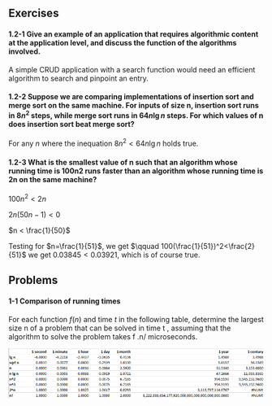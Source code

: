 ## Exercises

#### 1.2-1 Give an example of an application that requires algorithmic content at the application level, and discuss the function of the algorithms involved.

A simple CRUD application with a search function would need an efficient algorithm to search and pinpoint an entry.

#### 1.2-2 Suppose we are comparing implementations of insertion sort and merge sort on the same machine. For inputs of size n, insertion sort runs in $8n^2$ steps, while merge sort runs in $64n \lg n$ steps. For which values of n does insertion sort beat merge sort?

For any $n$ where the inequation $8n^2<64n\lg n$ holds true.

#### 1.2-3 What is the smallest value of n such that an algorithm whose running time is 100n2 runs faster than an algorithm whose running time is 2n on the same machine?

$100n^2 < 2n$

$2n(50n - 1)<0$

$n < \frac{1}{50}$

Testing for $n=\frac{1}{51}$, we get $\qquad 100(\frac{1}{51})^2<\frac{2}{51}$ we get $0.03845<0.03921$, which is of course true.

## Problems

#### 1-1 Comparison of running times
For each function $f(n)$ and time $t$ in the following table, determine the largest
size n of a problem that can be solved in time t , assuming that the algorithm to
solve the problem takes f .n/ microseconds.

<img src="img/problem_1-1.png" title="Problem 1-1: Comparison of running times">